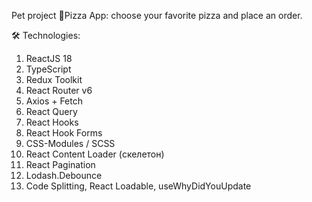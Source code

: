 Pet project 🍕Pizza App: choose your favorite pizza and place an order.

🛠 Technologies:
1. ReactJS 18
2. TypeScript
3. Redux Toolkit 
4. React Router v6 
5. Axios + Fetch
6. React Query
7. React Hooks
8. React Hook Forms
9. CSS-Modules / SCSS 
10. React Content Loader (скелетон)
11. React Pagination 
12. Lodash.Debounce
13. Code Splitting, React Loadable, useWhyDidYouUpdate

